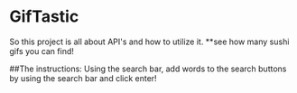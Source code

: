 # GifTastic
So this project is all about API's and how to utilize it.
**see how many sushi gifs you can find!

##The instructions:
Using the search bar, add words to the search buttons by using the search bar and click enter!
